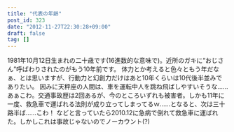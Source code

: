 ```yaml
---
title: "代表の年齢"
post_id: 323
date: "2012-11-27T22:30:28+09:00"
draft: false
tag: []
---
```



1981年10月12日生まれの二十歳です(16進数的な意味で)。近所のガキに“おじさん”呼ばわりされたのがもう10年前です。 体力とか考えると色々ともう年だなぁ、とは思いますが、行動力と幻創力だけはあと10年くらいは10代後半並みでありたい。  因みに天秤座の人間は、車を運転中人を跳ね飛ばしやすいそうな……あぁこわ。交通事故歴は2回あるが、今のところいずれも被害者。しかも11年に一度、救急車で運ばれる法則が成り立ってしまってるｗ……となると、次は三十路半ば……こわ！ などと言っていたら2010.12に急病で倒れて救急車に運ばれた。しかしこれは事故じゃないのでノーカウント(?)
